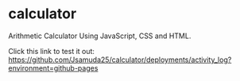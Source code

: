 # calculator
Arithmetic Calculator Using JavaScript, CSS and HTML.

Click this link to test it out:
https://github.com/Jsamuda25/calculator/deployments/activity_log?environment=github-pages
